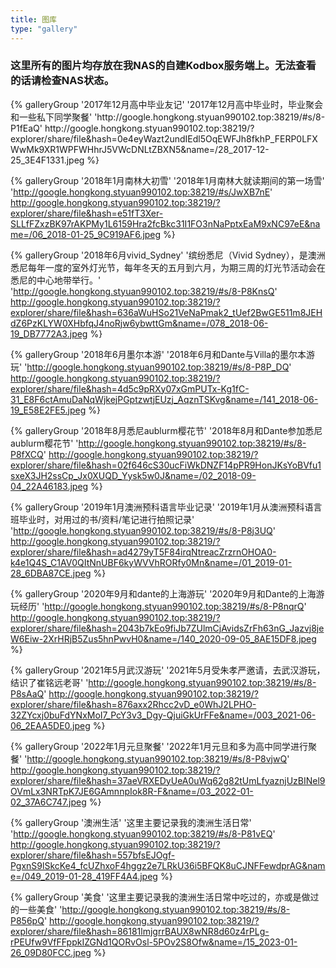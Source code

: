 ```yaml
---
title: 图库
type: "gallery"
---
```

### 这里所有的图片均存放在我NAS的自建Kodbox服务端上。无法查看的话请检查NAS状态。
<div class="gallery-group-main">
{% galleryGroup '2017年12月高中毕业友记' '2017年12月高中毕业时，毕业聚会和一些私下同学聚餐' 'http://google.hongkong.styuan990102.top:38219/#s/8-P1fEaQ' http://google.hongkong.styuan990102.top:38219/?explorer/share/file&hash=0e4eyWazt2undIEdl5OqEWFJh8fkhP_FERP0LFXWwMk9XR1WPFWHhrJ5VWcDNLtZBXN5&name=/28_2017-12-25_3E4F1331.jpeg %}

{% galleryGroup '2018年1月南林大初雪' '2018年1月南林大就读期间的第一场雪' 'http://google.hongkong.styuan990102.top:38219/#s/JwXB7nE' http://google.hongkong.styuan990102.top:38219/?explorer/share/file&hash=e51fT3Xer-SLLfFZxzBK97rAKPMy1L6159Hra2fcBkc31I1FO3nNaPptxEaM9xNC97eE&name=/06_2018-01-25_9C919AF6.jpeg %}

{% galleryGroup '2018年6月vivid_Sydney' '缤纷悉尼（Vivid Sydney），是澳洲悉尼每年一度的室外灯光节，每年冬天的五月到六月，为期三周的灯光节活动会在悉尼的中心地带举行。' 'http://google.hongkong.styuan990102.top:38219/#s/8-P8KnsQ' http://google.hongkong.styuan990102.top:38219/?explorer/share/file&hash=636aWuHSo21VeNaPmak2_tUef2BwGE511m8JEHdZ6PzKLYW0XHbfqJ4noRjw6ybwttGm&name=/078_2018-06-19_DB7772A3.jpeg %}

{% galleryGroup '2018年6月墨尔本游' '2018年6月和Dante与Villa的墨尔本游玩' 'http://google.hongkong.styuan990102.top:38219/#s/8-P8P_DQ' http://google.hongkong.styuan990102.top:38219/?explorer/share/file&hash=4d5c9pRXy07xGmPUTx-Kg1fC-31_E8F6ctAmuDaNqWjkejPGptzwtjEUzj_AqznTSKvg&name=/141_2018-06-19_E58E2FE5.jpeg %}

{% galleryGroup '2018年8月悉尼aublurm樱花节' '2018年8月和Dante参加悉尼aublurm樱花节' 'http://google.hongkong.styuan990102.top:38219/#s/8-P8fXCQ' http://google.hongkong.styuan990102.top:38219/?explorer/share/file&hash=02f646cS30ucFiWkDNZF14pPR9HonJKsYoBVfu1sxeX3JH2ssCp_Jx0XUQD_Yysk5w0J&name=/02_2018-09-04_22A46183.jpeg %}

{% galleryGroup '2019年1月澳洲预科语言毕业记录' '2019年1月从澳洲预科语言班毕业时，对用过的书/资料/笔记进行拍照记录' 'http://google.hongkong.styuan990102.top:38219/#s/8-P8j3UQ' http://google.hongkong.styuan990102.top:38219/?explorer/share/file&hash=ad4279yT5F84irqNtreacZrzrnOHOA0-k4e1Q4S_C1AV0QItNnUBF6kyWVVhRORfy0Mn&name=/01_2019-01-28_6DBA87CE.jpeg %}

{% galleryGroup '2020年9月和dante的上海游玩' '2020年9月和Dante的上海游玩经历' 'http://google.hongkong.styuan990102.top:38219/#s/8-P8nqrQ' http://google.hongkong.styuan990102.top:38219/?explorer/share/file&hash=2043b7kEo9fiJb7ZUlmCjAvidsZrFh63nG_Jazvj8jeW6Eiw-2XrHRjB5Zus5hnPwvH0&name=/140_2020-09-05_8AE15DF8.jpeg %}

{% galleryGroup '2021年5月武汉游玩' '2021年5月受朱孝严邀请，去武汉游玩，结识了崔铭远老哥' 'http://google.hongkong.styuan990102.top:38219/#s/8-P8sAaQ' http://google.hongkong.styuan990102.top:38219/?explorer/share/file&hash=876axx2Rhcc2vD_e0WhJ2LPHO-32ZYcxj0buFdYNxMoI7_PcY3v3_Dgy-QjuiGkUrFFe&name=/003_2021-06-06_2EAA5DE0.jpeg %}

{% galleryGroup '2022年1月元旦聚餐' '2022年1月元旦和多为高中同学进行聚餐' 'http://google.hongkong.styuan990102.top:38219/#s/8-P8vjwQ' http://google.hongkong.styuan990102.top:38219/?explorer/share/file&hash=37aeVRXEDyUeA0uWq62g82tUmLfyaznjUzBINel9OVmLx3NRTpK7JE6GAmnnpIok8R-F&name=/03_2022-01-02_37A6C747.jpeg %}

{% galleryGroup '澳洲生活' '这里主要记录我的澳洲生活日常' 'http://google.hongkong.styuan990102.top:38219/#s/8-P81vEQ' http://google.hongkong.styuan990102.top:38219/?explorer/share/file&hash=557bfsEJOgf-PgxnS9lSkcKe4_fcUZhxoF4hggz2e7LRkU36i5BFQK8uCJNFFewdprAG&name=/049_2019-01-28_419FF4A4.jpeg %}

{% galleryGroup '美食' '这里主要记录我的澳洲生活日常中吃过的，亦或是做过的一些美食' 'http://google.hongkong.styuan990102.top:38219/#s/8-P856pQ' http://google.hongkong.styuan990102.top:38219/?explorer/share/file&hash=86181lmjgrrBAUX8wNR8d60z4rPLg-rPEUfw9VfFFppkIZGNd1QORvOsl-5POv2S8Ofw&name=/15_2023-01-26_09D80FCC.jpeg %}
</div>